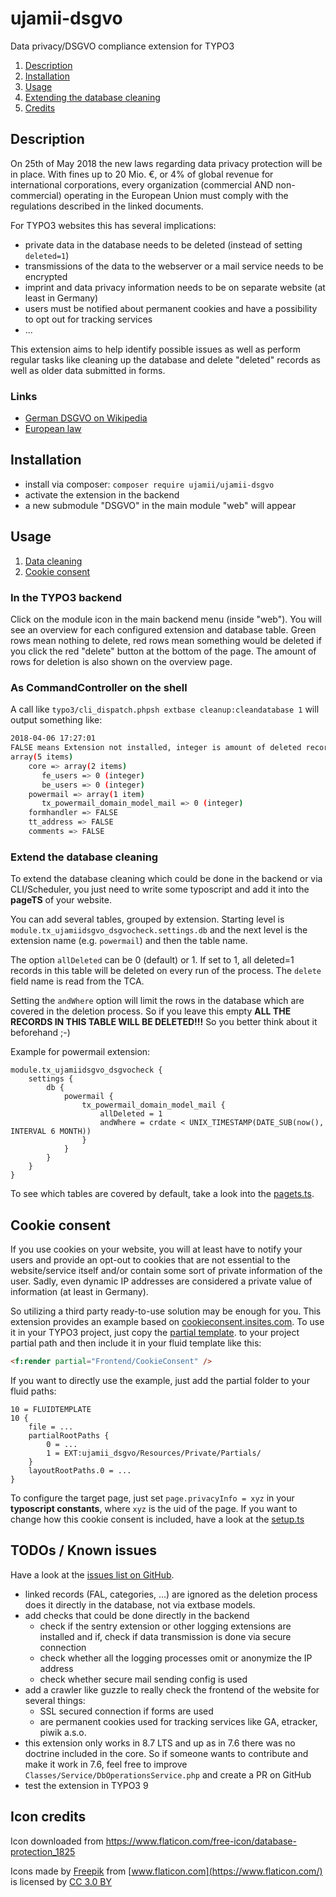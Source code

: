 # ujamii-dsgvo
Data privacy/DSGVO compliance extension for TYPO3

1. [Description](#description)
2. [Installation](#installation)
3. [Usage](#usage)
4. [Extending the database cleaning](#extend-the-database-cleaning)
5. [Credits](#icon-credits)

Description
-------------------------

On 25th of May 2018 the new laws regarding data privacy protection will be in place. With fines up to 20 Mio. €, or 4% of
global revenue for international corporations, every organization (commercial AND non-commercial) operating in the European
Union must comply with the regulations described in the linked documents.

For TYPO3 websites this has several implications:

* private data in the database needs to be deleted (instead of setting `deleted=1`)  
* transmissions of the data to the webserver or a mail service needs to be encrypted
* imprint and data privacy information needs to be on separate website (at least in Germany)
* users must be notified about permanent cookies and have a possibility to opt out for tracking services
* ...

This extension aims to help identify possible issues as well as perform regular tasks like cleaning up the database
and delete "deleted" records as well as older data submitted in forms. 

### Links

* [German DSGVO on Wikipedia](https://de.wikipedia.org/wiki/Datenschutz-Grundverordnung)
* [European law](http://eur-lex.europa.eu/legal-content/DE/TXT/?uri=uriserv:OJ.L_.2016.119.01.0001.01.DEU&toc=OJ:L:2016:119:TOC)

Installation
-------------------------

* install via composer: `composer require ujamii/ujamii-dsgvo`
* activate the extension in the backend
* a new submodule "DSGVO" in the main module "web" will appear

Usage
-------------------------

1. [Data cleaning](#in-the-typo3-backend)
2. [Cookie consent](#cookie-consent)

### In the TYPO3 backend

Click on the module icon in the main backend menu (inside "web"). You will see an overview for each configured
extension and database table. Green rows mean nothing to delete, red rows mean something would be deleted if
you click the red "delete" button at the bottom of the page. The amount of rows for deletion is also shown on
the overview page. 

### As CommandController on the shell

A call like `typo3/cli_dispatch.phpsh extbase cleanup:cleandatabase 1` will output something like:

```bash
2018-04-06 17:27:01
FALSE means Extension not installed, integer is amount of deleted records.
array(5 items)
	core => array(2 items)
	   fe_users => 0 (integer)
	   be_users => 0 (integer)
	powermail => array(1 item)
	   tx_powermail_domain_model_mail => 0 (integer)
	formhandler => FALSE
	tt_address => FALSE
	comments => FALSE
```

### Extend the database cleaning

To extend the database cleaning which could be done in the backend or via CLI/Scheduler, you just need to write
some typoscript and add it into the **pageTS** of your website.

You can add several tables, grouped by extension. Starting level is `module.tx_ujamiidsgvo_dsgvocheck.settings.db`
and the next level is the extension name (e.g. `powermail`) and then the table name.

The option `allDeleted` can be 0 (default) or 1. If set to 1, all deleted=1 records in this table will be deleted
on every run of the process. The `delete` field name is read from the TCA.

Setting the `andWhere` option will limit the rows in the database which are covered in the deletion process. So if you leave
this empty **ALL THE RECORDS IN THIS TABLE WILL BE DELETED!!!** So you better think about it beforehand ;-) 

Example for powermail extension:
```typo3_typoscript
module.tx_ujamiidsgvo_dsgvocheck {
    settings {
        db {
            powermail {
                tx_powermail_domain_model_mail {
                    allDeleted = 1
                    andWhere = crdate < UNIX_TIMESTAMP(DATE_SUB(now(), INTERVAL 6 MONTH))
                }
            }
        }
    }
}
```

To see which tables are covered by default, take a look into the [pagets.ts](ujamii_dsgvo/Configuration/TypoScript/pagets.ts).

Cookie consent
-------------------------

If you use cookies on your website, you will at least have to notify your users and provide an opt-out to cookies
that are not essential to the website/service itself and/or contain some sort of private information of
the user. Sadly, even dynamic IP addresses are considered a private value of information (at least in Germany).

So utilizing a third party ready-to-use solution may be enough for you. This extension provides an example
based on [cookieconsent.insites.com](https://cookieconsent.insites.com/).
To use it in your TYPO3 project, just copy the [partial template](Resources/Private/Partials/Frontend/CookieConsent.html).
to your project partial path and then include it in your fluid template like this:
```html
<f:render partial="Frontend/CookieConsent" />
```
If you want to directly use the example, just add the partial folder to your fluid paths:
```typo3_typoscript
10 = FLUIDTEMPLATE
10 {
	file = ...
	partialRootPaths {
		0 = ...
		1 = EXT:ujamii_dsgvo/Resources/Private/Partials/
	}
	layoutRootPaths.0 = ...
}
```

To configure the target page, just set `page.privacyInfo = xyz` in your **typoscript constants**,
where `xyz` is the uid of the page. If you want to change how this cookie consent is included,
have a look at the [setup.ts](Configuration/TypoScript/setup.ts)

TODOs / Known issues
-------------------------

Have a look at the [issues list on GitHub](https://github.com/ujamii/ujamii-dsgvo/issues).

* linked records (FAL, categories, ...) are ignored as the deletion process does it directly in the database, 
not via extbase models.
* add checks that could be done directly in the backend
	* check if the sentry extension or other logging extensions are installed and if, check if data transmission 
	is done via secure connection
	* check whether all the logging processes omit or anonymize the IP address
	* check whether secure mail sending config is used
* add a crawler like guzzle to really check the frontend of the website for several things:
	* SSL secured connection if forms are used
	* are permanent cookies used for tracking services like GA, etracker, piwik a.s.o.
* this extension only works in 8.7 LTS and up as in 7.6 there was no doctrine included in the core. So if someone
wants to contribute and make it work in 7.6, feel free to improve `Classes/Service/DbOperationsService.php` and 
create a PR on GitHub
* test the extension in TYPO3 9 


Icon credits
-------------------------

Icon downloaded from https://www.flaticon.com/free-icon/database-protection_1825

Icons made by [Freepik](http://www.freepik.com) from [www.flaticon.com](https://www.flaticon.com/) is licensed by 
[CC 3.0 BY](http://creativecommons.org/licenses/by/3.0/)